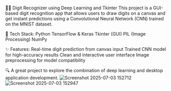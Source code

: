 🎨🧠 Digit Recognizer using Deep Learning and Tkinter
This project is a GUI-based digit recognition app that allows users to draw digits on a canvas and get instant predictions using a Convolutional Neural Network (CNN) trained on the MNIST dataset.

🔧 Tech Stack:
Python
TensorFlow & Keras
Tkinter (GUI)
PIL (Image Processing)
NumPy

✨ Features:
Real-time digit prediction from canvas input
Trained CNN model for high-accuracy results
Clean and interactive user interface
Image preprocessing for model compatibility

🔍 A great project to explore the combination of deep learning and desktop application development.
![Screenshot 2025-07-03 152712](https://github.com/user-attachments/assets/19a4a7e9-6dbc-4994-9da6-bc0f1b185a90)
![Screenshot 2025-07-03 152947](https://github.com/user-attachments/assets/2ef64505-5737-4ca7-9371-8a3ed4a28d32)


